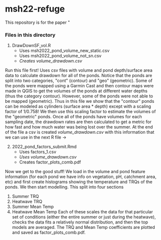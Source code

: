# msh22-refuge

This repository is for the paper "

### Files in this directory
1. DrawDownSF_vol.R
   - Uses msh2022_pond_volume_new_static.csv
   - Uses msh2022_pond_volume_not_sn.csv
   - *Creates volume_drawdown.csv*
  
  Run this file first! Uses csv files with volume and pond depth/surface area data to calculate drawdown for all of the ponds. Notice that the ponds are split into two categories, "cont" (contour) and "geo" (geometric). Some of the ponds were mapped using a Garmin Cast and then contour maps were made in QGIS to get the volumes of the ponds at different water depths (thus the category contour). However, some of the ponds were not able to be mapped (geometric). Thus in this file we show that the "contour" ponds can be modeled as cylinders (surface area * depth) except with a scaling factor of 1/0.758! We then use this scaling factor to estimate the volumes of the "geometric" ponds. Once all of the ponds have volumes for each sampling date, the drawdown rates are then calculated to get a metric for how fast and how much water was being lost over the summer. At the end of the file a csv is created *volume_drawdown.csv* with this information that we can use in the next R file ->
   
2. 2022_pond_factors_submit.Rmd
   - Uses factors_1.csv
   - *Uses volume_drawdown.csv*
   - Creates factor_plots_comb.pdf

Now we get to the good stuff! We load in the volume and pond feature information (for each pond we have info on vegetation, pH, catchment area, etc) and first create histograms showing the temperature and TRQs of the ponds. We then start modelling. This split into four sections
1. Summer TRQ
2. Heatwave TRQ
3. Summer Mean Temp
4. Heatwave Mean Temp
Each of these scales the data for that particular set of conditions (either the entire summer or just during the heatwave), checks the data fits a relatively normal distribution, and then the top models are averaged. The TRQ and Mean Temp coefficients are plotted and saved as factor_plots_comb.pdf.
